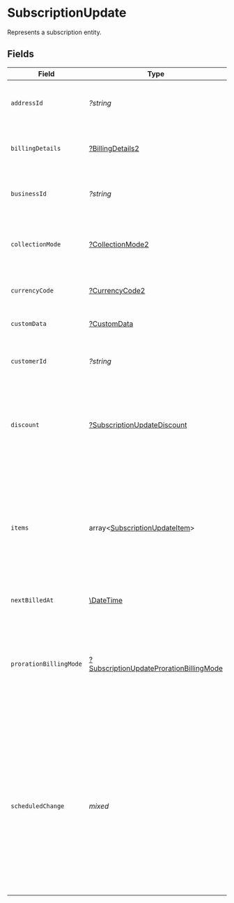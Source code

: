 # SubscriptionUpdate

Represents a subscription entity.


## Fields

| Field                                                                                                                                                                                                                                             | Type                                                                                                                                                                                                                                              | Required                                                                                                                                                                                                                                          | Description                                                                                                                                                                                                                                       | Example                                                                                                                                                                                                                                           |
| ------------------------------------------------------------------------------------------------------------------------------------------------------------------------------------------------------------------------------------------------- | ------------------------------------------------------------------------------------------------------------------------------------------------------------------------------------------------------------------------------------------------- | ------------------------------------------------------------------------------------------------------------------------------------------------------------------------------------------------------------------------------------------------- | ------------------------------------------------------------------------------------------------------------------------------------------------------------------------------------------------------------------------------------------------- | ------------------------------------------------------------------------------------------------------------------------------------------------------------------------------------------------------------------------------------------------- |
| `addressId`                                                                                                                                                                                                                                       | *?string*                                                                                                                                                                                                                                         | :heavy_minus_sign:                                                                                                                                                                                                                                | Unique Paddle ID for this address entity, prefixed with `add_`.                                                                                                                                                                                   | add_01gm302t81w94gyjpjpqypkzkf                                                                                                                                                                                                                    |
| `billingDetails`                                                                                                                                                                                                                                  | [?BillingDetails2](../../models/shared/BillingDetails2.md)                                                                                                                                                                                        | :heavy_minus_sign:                                                                                                                                                                                                                                | Details for invoicing. Required if `collection_mode` is `manual`.                                                                                                                                                                                 |                                                                                                                                                                                                                                                   |
| `businessId`                                                                                                                                                                                                                                      | *?string*                                                                                                                                                                                                                                         | :heavy_minus_sign:                                                                                                                                                                                                                                | Unique Paddle ID for this business entity, prefixed with `biz_`.                                                                                                                                                                                  | biz_01grrebrzaee2qj2fqqhmcyzaj                                                                                                                                                                                                                    |
| `collectionMode`                                                                                                                                                                                                                                  | [?CollectionMode2](../../models/shared/CollectionMode2.md)                                                                                                                                                                                        | :heavy_minus_sign:                                                                                                                                                                                                                                | How payment is collected. `automatic` for checkout, `manual` for invoices.                                                                                                                                                                        |                                                                                                                                                                                                                                                   |
| `currencyCode`                                                                                                                                                                                                                                    | [?CurrencyCode2](../../models/shared/CurrencyCode2.md)                                                                                                                                                                                            | :heavy_minus_sign:                                                                                                                                                                                                                                | Supported three-letter ISO 4217 currency code.                                                                                                                                                                                                    |                                                                                                                                                                                                                                                   |
| `customData`                                                                                                                                                                                                                                      | [?CustomData](../../models/shared/CustomData.md)                                                                                                                                                                                                  | :heavy_minus_sign:                                                                                                                                                                                                                                | Your own structured key-value data.                                                                                                                                                                                                               |                                                                                                                                                                                                                                                   |
| `customerId`                                                                                                                                                                                                                                      | *?string*                                                                                                                                                                                                                                         | :heavy_minus_sign:                                                                                                                                                                                                                                | Unique Paddle ID for this customer entity, prefixed with `ctm_`.                                                                                                                                                                                  | ctm_01grnn4zta5a1mf02jjze7y2ys                                                                                                                                                                                                                    |
| `discount`                                                                                                                                                                                                                                        | [?SubscriptionUpdateDiscount](../../models/shared/SubscriptionUpdateDiscount.md)                                                                                                                                                                  | :heavy_minus_sign:                                                                                                                                                                                                                                | Details of the discount applied to this subscription. Include to add a discount to a subscription. `null` to remove a discount.                                                                                                                   |                                                                                                                                                                                                                                                   |
| `items`                                                                                                                                                                                                                                           | array<[SubscriptionUpdateItem](../../models/shared/SubscriptionUpdateItem.md)>                                                                                                                                                                    | :heavy_minus_sign:                                                                                                                                                                                                                                | List of items on this subscription. Only recurring items may be added. Send the complete list of items that should be on this subscription, including existing items to retain.                                                                   |                                                                                                                                                                                                                                                   |
| `nextBilledAt`                                                                                                                                                                                                                                    | [\DateTime](https://www.php.net/manual/en/class.datetime.php)                                                                                                                                                                                     | :heavy_minus_sign:                                                                                                                                                                                                                                | RFC 3339 datetime string.                                                                                                                                                                                                                         | 2024-10-12T07:20:50.52Z                                                                                                                                                                                                                           |
| `prorationBillingMode`                                                                                                                                                                                                                            | [?SubscriptionUpdateProrationBillingMode](../../models/shared/SubscriptionUpdateProrationBillingMode.md)                                                                                                                                          | :heavy_minus_sign:                                                                                                                                                                                                                                | How Paddle should handle proration calculation for changes made to a subscription or its items. Required when making changes that impact billing.                                                                                                 |                                                                                                                                                                                                                                                   |
| `scheduledChange`                                                                                                                                                                                                                                 | *mixed*                                                                                                                                                                                                                                           | :heavy_minus_sign:                                                                                                                                                                                                                                | Change that's scheduled to be applied to a subscription. When updating, you may only set to `null` to remove a scheduled change. Use the pause subscription, cancel subscription, and resume subscription operations to create scheduled changes. |                                                                                                                                                                                                                                                   |